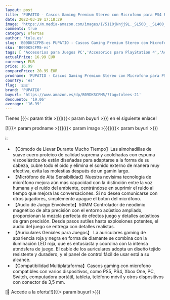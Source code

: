 ```yaml
---
layout: post
title: 'PUPATIO - Cascos Gaming Premium Stereo con Microfono para PS4 PS5 PC Xbox One  Auriculares Gaming con Bass Surround Cancelacion Ruido  Diadema Acolchada y Ajustable'
date: 2022-03-19 17:18:29
image: 'https://m.media-amazon.com/images/I/5110jNnjj9L._SL500_._SL400_.jpg'
comments: true
category: ofertas
author: 'tole.es'
slug: 'B09DKSCFM5-es PUPATIO - Cascos Gaming Premium Stereo con Microfono para...'
sku: 'B09DKSCFM5-es'
tags: [ 'Accesorios para Juegos PC','Accesorios para PlayStation 4','Accesorios para PlayStation 5','Accesorios para Xbox One','Auriculares gaming con micrófono para PlayStation 4','Auriculares gaming para PC','Auriculares gaming para Xbox One','Auriculares para PlayStation 5','Hardware y juegos para PlayStation 4','Hardware y juegos para PlayStation 5','Hardware y juegos para Xbox One','Juegos y Accesorios para PC','Videojuegos','ps4','ps5','pupatio','xbox', ]
actualPrice: 16.99 EUR
currency: EUR
price: 16.99
comparePrice: 20.99 EUR
prodname: 'PUPATIO - Cascos Gaming Premium Stereo con Microfono para PS4 PS5 PC Xbox One  Auriculares Gaming con Bass Surround Cancelacion Ruido  Diadema Acolchada y Ajustable'
country: 'es'
flag: '🇪🇸'
brand: 'PUPATIO'
buyurl: 'https://www.amazon.es/dp/B09DKSCFM5/?tag=tolees-21'
descuento: '19.06'
average: '16.99'
---
```


Tienes [{{< param title >}}]({{< param buyurl >}}) en el siguiente enlace!

[![{{< param prodname >}}]({{< param image >}})]({{< param buyurl >}})

ℹ️:

- 【Cómodo de Llevar Durante Mucho Tiempo】Las almohadillas de suave cuero proteico de calidad suprema y acolchadas con espuma viscoelástica de están diseñadas para adaptarse a la forma de su cabeza, cubre todo el oído y elimina el sonido externo de manera muy efectiva, evita las molestias después de un gamin largo.
- 【Micrófono de Alta Sensibilidad】Nuestra novísima tecnología de micrófono mejora aún más capacidad con la distinción entre la voz humana y el ruido del ambiente, centrándose en suprimir el ruido al tiempo que mejora las conversaciones. Si no desea comunicarse con otros jugadores, simplemente apague el botón del micrófono.
- 【Audio de Juego Envolvente】50MM Controlador de neodimio magnético de alta precisión con el entorno acústico ampliado, proporcionan la mezcla perfecta de efectos juego y detalles acústicos de gran precisión. Desde pasos sutiles hasta explosiones potentes, el audio del juego se entrega con detalles realistas.
- 【Auriculares Geniales para Juegos】 La auriculares gaming de apariencia roja y negra en forma de diamante se combina con la iluminación LED roja, que es entusiasta y coordina con la intensa atmósfera de juego. El cable de los auriculares adopta un diseño tejido resistente y duradero, y el panel de control fácil de usar está a su alcance.
- 【Compatibilidad Multiplataforma】Cascos gaming con microfono compatibles con varios dispositivos, como PS5, PS4, Xbox One, PC, Switch, computadora portátil, tableta, teléfono móvil y otros dispositivos con conector de 3,5 mm.

[🛒 Accede a la oferta!!]({{< param buyurl >}})
